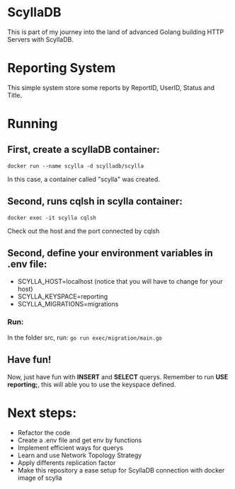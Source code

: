 # ScyllaDB

This is part of my journey into the land of advanced Golang building HTTP Servers with ScyllaDB.

# Reporting System
This simple system store some reports by ReportID, UserID, Status and Title. 

# Running

## First, create a scyllaDB container:
`docker run --name scylla -d scylladb/scylla`

In this case, a container called "scylla" was created.

## Second, runs cqlsh in scylla container:
`docker exec -it scylla cqlsh`

Check out the host and the port connected by cqlsh


## Second, define your environment variables in .env file:
- SCYLLA_HOST=localhost (notice that you will have to change for your host)
- SCYLLA_KEYSPACE=reporting
- SCYLLA_MIGRATIONS=migrations


### Run:
In the folder src, run:
`go run exec/migration/main.go`

## Have fun!

Now, just have fun with **INSERT** and **SELECT** querys. Remember to run **USE reporting;**, this will able you to use the keyspace defined.


# Next steps:

- Refactor the code
- Create a .env file and get env by functions
- Implement efficient ways for querys
- Learn and use Network Topology Strategy
- Apply differents replication factor
- Make this repository a ease setup for ScyllaDB connection with docker image of scylla



